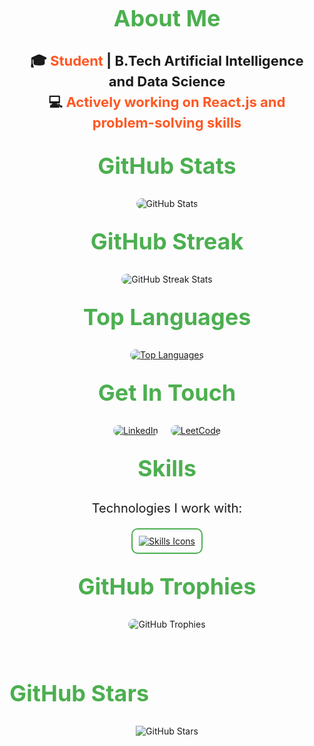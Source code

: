 <div style="text-align: center; padding: 20px;">
  <!-- About Me Section -->
  <h2 style="font-size: 36px; font-weight: bold; margin: 30px 0; color: #4CAF50;">About Me</h2>
  <p style="font-size: 22px; font-weight: bold; line-height: 1.5;">
    🎓 <span style="color: #FF5722;">Student</span> | B.Tech Artificial Intelligence and Data Science<br>
    💻 <span style="color: #FF5722;">Actively working on React.js and problem-solving skills</span>
  </p>

  <!-- GitHub Stats Section -->
  <h2 style="font-size: 36px; font-weight: bold; margin: 30px 0; color: #4CAF50;">GitHub Stats</h2>
  <div style="display: flex; justify-content: center; flex-wrap: wrap; gap: 20px; margin: 20px 0;">
    <img src="https://github-readme-stats.vercel.app/api?username=SANDHOSH02&theme=blue_navy&show_icons=true" alt="GitHub Stats" style="max-width: 100%; height: auto; border-radius: 10px;">
  </div>
<!-- GitHub Streak Stats Section -->
<h2 style="font-size: 36px; font-weight: bold; margin: 30px 0; color: #4CAF50;">GitHub Streak</h2>
<div style="display: flex; justify-content: center; margin: 20px 0;">
  <img src="https://github-readme-streak-stats.herokuapp.com/?user=SANDHOSH02&theme=blue_navy" alt="GitHub Streak Stats" style="max-width: 100%; height: auto; border-radius: 10px;">
</div>



  <!-- Compact Top Languages Section -->
  <h2 style="font-size: 36px; font-weight: bold; margin: 30px 0; color: #4CAF50;">Top Languages</h2>
  <div style="display: flex; justify-content: center; margin: 20px 0;">
    <a href="https://github.com/anuraghazra/github-readme-stats">
      <img src="https://github-readme-stats.vercel.app/api/top-langs/?username=SANDHOSH02&layout=compact&theme=blue_navy" alt="Top Languages" style="max-width: 100%; height: auto; border-radius: 10px;">
    </a>
  </div>
<!-- Contact Section -->
<h2 style="font-size: 36px; font-weight: bold; margin: 30px 0; color: #4CAF50;">Get In Touch</h2>
<div style="display: flex; justify-content: center; gap: 20px;">
  <a href="https://www.linkedin.com/in/sandhosh-g-884b7b279/" target="_blank">
    <img src="https://img.icons8.com/fluent/48/000000/linkedin.png" alt="LinkedIn" style="border-radius: 10px;">
  </a>
  <a href="https://leetcode.com/u/santhoshgowravan/" target="_blank">
    <img src="https://img.icons8.com/external-tal-revivo-color-tal-revivo/48/000000/external-level-up-your-coding-skills-and-quickly-land-a-job-logo-color-tal-revivo.png" alt="LeetCode" style="border-radius: 10px;">
  </a>
</div>

  <!-- Skills Section -->
  <h2 style="font-size: 36px; font-weight: bold; margin: 30px 0; color: #4CAF50;">Skills</h2>
  <p style="font-size: 20px; margin-bottom: 20px;">Technologies I work with:</p>
  <a href="https://skillicons.dev" style="display: inline-block;">
    <img src="https://skillicons.dev/icons?i=html,css,js,react,python,mongodb,git,github,mysql,firebase,bootstrap,tailwind,vscode,sublime,vite" alt="Skills Icons" style="border-radius: 10px; border: 2px solid #4CAF50; padding: 10px; max-width: 100%; height: auto;">
  </a>

  <!-- Trophies Section -->
  <h2 style="font-size: 36px; font-weight: bold; margin: 30px 0; color: #4CAF50;">GitHub Trophies</h2>
  <div style="display: flex; justify-content: center; flex-wrap: wrap; gap: 20px; margin: 30px 0;">
    <img src="https://github-profile-trophy.vercel.app/?username=SANDHOSH02&theme=onedark" alt="GitHub Trophies" style="max-width: 100%; height: auto; border-radius: 10px;">
  </div>
</div>


<h2 style="font-size: 36px; font-weight: bold; margin: 30px 0; color: #4CAF50;">GitHub Stars</h2>
<div style="display: flex; justify-content: center; flex-wrap: wrap; gap: 20px; margin: 30px 0;">
  <img src="https://img.shields.io/github/stars/SANDHOSH02?style=social" alt="GitHub Stars">
</div>

